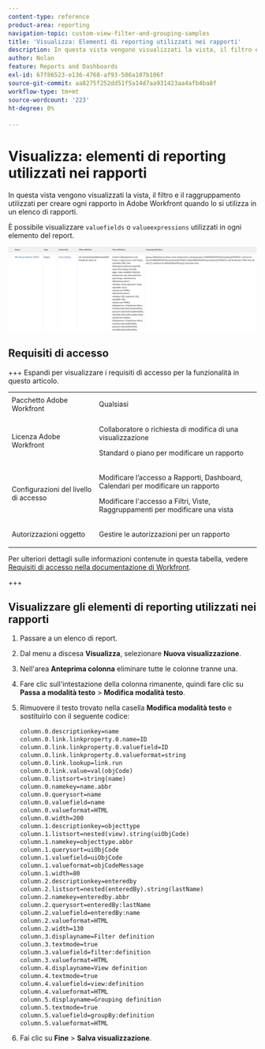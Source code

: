 ```yaml
---
content-type: reference
product-area: reporting
navigation-topic: custom-view-filter-and-grouping-samples
title: 'Visualizza: Elementi di reporting utilizzati nei rapporti'
description: In questa vista vengono visualizzati la vista, il filtro e il raggruppamento utilizzati per creare ogni rapporto in Adobe Workfront quando lo si utilizza in un elenco di rapporti.
author: Nolan
feature: Reports and Dashboards
exl-id: 67f86523-e136-4768-af93-586a107b106f
source-git-commit: aa8275f252dd51f5a14d7aa931423aa4afb4ba8f
workflow-type: tm+mt
source-wordcount: '223'
ht-degree: 0%

---
```


# Visualizza: elementi di reporting utilizzati nei rapporti

<!--Audited: 11/2024-->

In questa vista vengono visualizzati la vista, il filtro e il raggruppamento utilizzati per creare ogni rapporto in Adobe Workfront quando lo si utilizza in un elenco di rapporti.

È possibile visualizzare `valuefields` o `valueexpressions` utilizzati in ogni elemento del report.

![report_with_elements_definitions.png](assets/report-with-elements-definitions-350x130.png)

## Requisiti di accesso

+++ Espandi per visualizzare i requisiti di accesso per la funzionalità in questo articolo.

<table style="table-layout:auto"> 
 <col> 
 <col> 
 <tbody> 
  <tr> 
   <td role="rowheader">Pacchetto Adobe Workfront</td> 
   <td> <p>Qualsiasi</p> </td> 
  </tr> 
  <tr> 
   <td role="rowheader">Licenza Adobe Workfront</td> 
   <td> 
   <p>Collaboratore o richiesta di modifica di una visualizzazione </p>
   <p>Standard o piano per modificare un rapporto</p>
  </tr> 
  <tr> 
   <td role="rowheader">Configurazioni del livello di accesso</td> 
   <td> <p>Modificare l’accesso a Rapporti, Dashboard, Calendari per modificare un rapporto</p> <p>Modificare l'accesso a Filtri, Viste, Raggruppamenti per modificare una vista</p> </td> 
  </tr> 
  <tr> 
   <td role="rowheader">Autorizzazioni oggetto</td> 
   <td> <p>Gestire le autorizzazioni per un rapporto</p>  </td> 
  </tr> 
 </tbody> 
</table>

Per ulteriori dettagli sulle informazioni contenute in questa tabella, vedere [Requisiti di accesso nella documentazione di Workfront](/help/quicksilver/administration-and-setup/add-users/access-levels-and-object-permissions/access-level-requirements-in-documentation.md).


+++

## Visualizzare gli elementi di reporting utilizzati nei rapporti

1. Passare a un elenco di report.
1. Dal menu a discesa **Visualizza**, selezionare **Nuova visualizzazione**.
1. Nell&#39;area **Anteprima colonna** eliminare tutte le colonne tranne una.
1. Fare clic sull&#39;intestazione della colonna rimanente, quindi fare clic su **Passa a modalità testo** > **Modifica modalità testo**.
1. Rimuovere il testo trovato nella casella **Modifica modalità testo** e sostituirlo con il seguente codice:


   ```
   column.0.descriptionkey=name
   column.0.link.linkproperty.0.name=ID
   column.0.link.linkproperty.0.valuefield=ID
   column.0.link.linkproperty.0.valueformat=string
   column.0.link.lookup=link.run
   column.0.link.value=val(objCode)
   column.0.listsort=string(name)
   column.0.namekey=name.abbr
   column.0.querysort=name
   column.0.valuefield=name
   column.0.valueformat=HTML
   column.0.width=200
   column.1.descriptionkey=objecttype
   column.1.listsort=nested(view).string(uiObjCode)
   column.1.namekey=objecttype.abbr
   column.1.querysort=uiObjCode
   column.1.valuefield=uiObjCode
   column.1.valueformat=objCodeMessage
   column.1.width=80
   column.2.descriptionkey=enteredby
   column.2.listsort=nested(enteredBy).string(lastName)
   column.2.namekey=enteredby.abbr
   column.2.querysort=enteredBy:lastName
   column.2.valuefield=enteredBy:name
   column.2.valueformat=HTML
   column.2.width=130
   column.3.displayname=Filter definition
   column.3.textmode=true
   column.3.valuefield=filter:definition
   column.3.valueformat=HTML
   column.4.displayname=View definition
   column.4.textmode=true
   column.4.valuefield=view:definition
   column.4.valueformat=HTML
   column.5.displayname=Grouping definition
   column.5.textmode=true
   column.5.valuefield=groupBy:definition
   column.5.valueformat=HTML
   ```

1. Fai clic su **Fine** > **Salva visualizzazione**.
